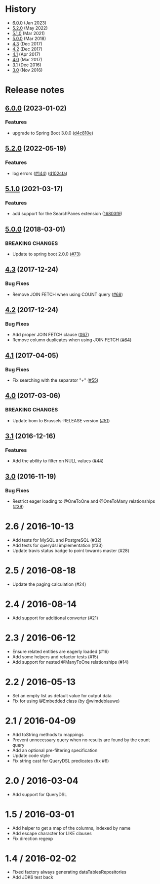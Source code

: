# History

- [6.0.0](#600-2023-01-02) (Jan 2023)
- [5.2.0](#520-2022-05-19) (May 2022)
- [5.1.0](#510-2021-03-17) (Mar 2021)
- [5.0.0](#500-2018-03-01) (Mar 2018)
- [4.3](#43-2017-12-24) (Dec 2017)
- [4.2](#42-2017-12-24) (Dec 2017)
- [4.1](#41-2017-04-05) (Apr 2017)
- [4.0](#40-2017-03-06) (Mar 2017)
- [3.1](#31-2016-12-16) (Dec 2016)
- [3.0](#30-2016-11-19) (Nov 2016)



# Release notes

## [6.0.0](https://github.com/darrachequesne/spring-data-jpa-datatables/compare/v5.2.0...v6.0.0) (2023-01-02)


### Features

* upgrade to Spring Boot 3.0.0 ([d4c810e](https://github.com/darrachequesne/spring-data-jpa-datatables/commit/d4c810e0444556906b8639dead0861adea27ee69))



## [5.2.0](https://github.com/darrachequesne/spring-data-jpa-datatables/compare/v5.1.0...v5.2.0) (2022-05-19)


### Features

* log errors ([#144](https://github.com/darrachequesne/spring-data-jpa-datatables/issues/144)) ([d102cfa](https://github.com/darrachequesne/spring-data-jpa-datatables/commit/d102cfabc3a67b3dd1768e373e21f0855f94a43a))



## [5.1.0](https://github.com/darrachequesne/spring-data-jpa-datatables/compare/v5.0.0...v5.1.0) (2021-03-17)

### Features

* add support for the SearchPanes extension ([16803f9](https://github.com/darrachequesne/spring-data-jpa-datatables/commit/16803f9d1e4f8c8c7b128a55b0be96d8cec36382))



## [5.0.0](https://github.com/darrachequesne/spring-data-jpa-datatables/compare/v4.3...v5.0.0) (2018-03-01)


### BREAKING CHANGES

  * Update to spring boot 2.0.0 ([#73](https://github.com/darrachequesne/spring-data-jpa-datatables/pull/73))



## [4.3](https://github.com/darrachequesne/spring-data-jpa-datatables/compare/v4.2...v4.3) (2017-12-24)


### Bug Fixes

  *  Remove JOIN FETCH when using COUNT query ([#68](https://github.com/darrachequesne/spring-data-jpa-datatables/pull/68))



## [4.2](https://github.com/darrachequesne/spring-data-jpa-datatables/compare/v4.1...v4.2) (2017-12-24)


### Bug Fixes

  * Add proper JOIN FETCH clause ([#67](https://github.com/darrachequesne/spring-data-jpa-datatables/pull/67))
  * Remove column duplicates when using JOIN FETCH ([#64](https://github.com/darrachequesne/spring-data-jpa-datatables/pull/64))



## [4.1](https://github.com/darrachequesne/spring-data-jpa-datatables/compare/v4.0...v4.1) (2017-04-05)


### Bug Fixes

  * Fix searching with the separator "+" ([#55](https://github.com/darrachequesne/spring-data-jpa-datatables/pull/55))



## [4.0](https://github.com/darrachequesne/spring-data-jpa-datatables/compare/v3.1...v4.0) (2017-03-06)


### BREAKING CHANGES

  * Update bom to Brussels-RELEASE version ([#51](https://github.com/darrachequesne/spring-data-jpa-datatables/pull/51))



## [3.1](https://github.com/darrachequesne/spring-data-jpa-datatables/compare/v3.0...v3.1) (2016-12-16)


### Features

  * Add the ability to filter on NULL values ([#44](https://github.com/darrachequesne/spring-data-jpa-datatables/pull/44))



## [3.0](https://github.com/darrachequesne/spring-data-jpa-datatables/compare/v2.6...v3.0) (2016-11-19)


### Bug Fixes

  * Restrict eager loading to @OneToOne and @OneToMany relationships ([#39](https://github.com/darrachequesne/spring-data-jpa-datatables/pull/39))


2.6 / 2016-10-13
==================

  * Add tests for MySQL and PostgreSQL (#32)
  * Add tests for querydsl implementation (#33)
  * Update travis status badge to point towards master (#28)

2.5 / 2016-08-18
==================

  * Update the paging calculation (#24)

2.4 / 2016-08-14
==================

  * Add support for additional converter (#21)

2.3 / 2016-06-12
==================

  * Ensure related entities are eagerly loaded (#16)
  * Add some helpers and refactor tests (#15)
  * Add support for nested @ManyToOne relationships (#14)

2.2 / 2016-05-13
==================

  * Set an empty list as default value for output data
  * Fix for using @Embedded class (by @wimdeblauwe)

2.1 / 2016-04-09
==================

  * Add toString methods to mappings
  * Prevent unnecessary query when no results are found by the count query
  * Add an optional pre-filtering specification
  * Update code style
  * Fix string cast for QueryDSL predicates (fix #6)

2.0 / 2016-03-04
==================

  * Add support for QueryDSL

1.5 / 2016-03-01
==================

  * Add helper to get a map of the columns, indexed by name
  * Add escape character for LIKE clauses
  * Fix direction regexp

1.4 / 2016-02-02
==================

  * Fixed factory always generating dataTablesRepositories
  * Add JDK6 test back
